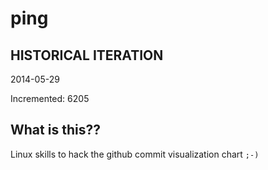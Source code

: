 # ping

## HISTORICAL ITERATION
2014-05-29

Incremented: 6205

## What is this?? 
Linux skills to hack the github commit visualization chart `;-)`
